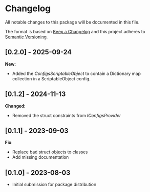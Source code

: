 # Changelog
All notable changes to this package will be documented in this file.

The format is based on [Keep a Changelog](http://keepachangelog.com/en/1.0.0/)
and this project adheres to [Semantic Versioning](http://semver.org/spec/v2.0.0.html).

## [0.2.0] - 2025-09-24

**New**:
- Added the *ConfigsScriptableObject* to contain a Dictionary map collection in a ScriptableObject config.

## [0.1.2] - 2024-11-13

**Changed**:
- Removed the struct constraints from *IConfigsProvider*

## [0.1.1] - 2023-09-03

**Fix**:
- Replace bad struct objects to classes
- Add missing documentation

## [0.1.0] - 2023-08-03

- Initial submission for package distribution
